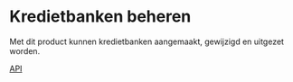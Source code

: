 # Kredietbanken beheren

Met dit product kunnen kredietbanken aangemaakt, gewijzigd en uitgezet worden.

[API](product.openapi.yml)